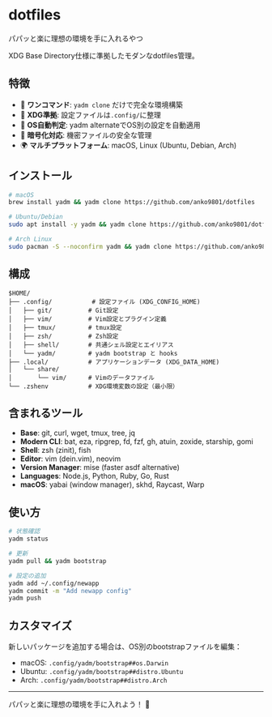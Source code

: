 # dotfiles

パパッと楽に理想の環境を手に入れるやつ

XDG Base Directory仕様に準拠したモダンなdotfiles管理。

## 特徴

- 🚀 **ワンコマンド**: `yadm clone` だけで完全な環境構築
- 📁 **XDG準拠**: 設定ファイルは`.config/`に整理
- 🎯 **OS自動判定**: yadm alternateでOS別の設定を自動適用
- 🔐 **暗号化対応**: 機密ファイルの安全な管理
- 🌍 **マルチプラットフォーム**: macOS, Linux (Ubuntu, Debian, Arch)

## インストール

```bash
# macOS
brew install yadm && yadm clone https://github.com/anko9801/dotfiles

# Ubuntu/Debian
sudo apt install -y yadm && yadm clone https://github.com/anko9801/dotfiles

# Arch Linux
sudo pacman -S --noconfirm yadm && yadm clone https://github.com/anko9801/dotfiles
```

## 構成

```
$HOME/
├── .config/           # 設定ファイル (XDG_CONFIG_HOME)
│   ├── git/          # Git設定
│   ├── vim/          # Vim設定とプラグイン定義
│   ├── tmux/         # tmux設定
│   ├── zsh/          # Zsh設定
│   ├── shell/        # 共通シェル設定とエイリアス
│   └── yadm/         # yadm bootstrap と hooks
├── .local/           # アプリケーションデータ (XDG_DATA_HOME)
│   └── share/
│       └── vim/      # Vimのデータファイル
└── .zshenv           # XDG環境変数の設定（最小限）
```

## 含まれるツール

- **Base**: git, curl, wget, tmux, tree, jq
- **Modern CLI**: bat, eza, ripgrep, fd, fzf, gh, atuin, zoxide, starship, gomi
- **Shell**: zsh (zinit), fish
- **Editor**: vim (dein.vim), neovim
- **Version Manager**: mise (faster asdf alternative)
- **Languages**: Node.js, Python, Ruby, Go, Rust
- **macOS**: yabai (window manager), skhd, Raycast, Warp

## 使い方

```bash
# 状態確認
yadm status

# 更新
yadm pull && yadm bootstrap

# 設定の追加
yadm add ~/.config/newapp
yadm commit -m "Add newapp config"
yadm push
```

## カスタマイズ

新しいパッケージを追加する場合は、OS別のbootstrapファイルを編集：
- macOS: `.config/yadm/bootstrap##os.Darwin`
- Ubuntu: `.config/yadm/bootstrap##distro.Ubuntu`
- Arch: `.config/yadm/bootstrap##distro.Arch`

---

パパッと楽に理想の環境を手に入れよう！ 🚀